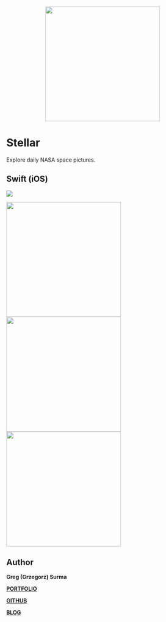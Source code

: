 <h3 align="center">
  <img src="assets/stellar_icon_web.png" width="300">
</h3>

# Stellar

Explore daily NASA space pictures.

## Swift (iOS)

[<img src="assets/appstore.png">](https://itunes.apple.com/us/app/stellar-photo-of-the-day/id1450763206?ls=1&mt=8)

<img src="assets/screenshot_2.png" width="300">
<img src="assets/screenshot_3.png" width="300">
<img src="assets/screenshot_1.png" width="300">

## Author

**Greg (Grzegorz) Surma**

[**PORTFOLIO**](https://gsurma.github.io)

[**GITHUB**](https://github.com/gsurma)

[**BLOG**](https://medium.com/@gsurma)

